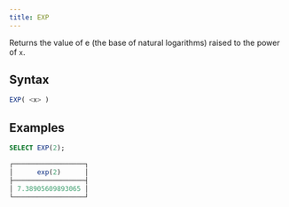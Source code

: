 ```yaml
---
title: EXP
---
```


Returns the value of e (the base of natural logarithms) raised to the power of `x`.

## Syntax

```sql
EXP( <x> )
```

## Examples

```sql
SELECT EXP(2);

┌──────────────────┐
│      exp(2)      │
├──────────────────┤
│ 7.38905609893065 │
└──────────────────┘
```